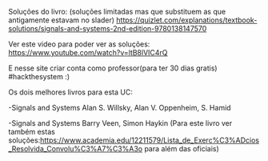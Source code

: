 Soluções do livro:
(soluções limitadas mas que substituem as que antigamente estavam no slader)
https://quizlet.com/explanations/textbook-solutions/signals-and-systems-2nd-edition-9780138147570  


Ver este video para poder ver as soluções:
https://www.youtube.com/watch?v=ltB8lVIC4rQ

E nesse site criar conta como professor(para ter 30 dias gratis)
#hackthesystem :)


Os dois melhores livros para esta UC:

-Signals and Systems Alan S. Willsky, Alan V. Oppenheim, S. Hamid 

-Signals and Systems Barry Veen, Simon Haykin
(Para este livro ver também estas soluções:https://www.academia.edu/12211579/Lista_de_Exerc%C3%ADcios_Resolvida_Convolu%C3%A7%C3%A3o para além das oficiais)
